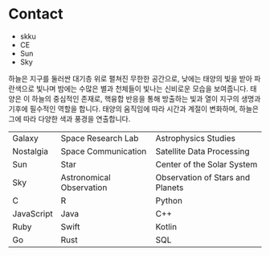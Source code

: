 # Contact

* skku
* CE
* Sun
* Sky

하늘은 지구를 둘러싼 대기층 위로 펼쳐진 무한한 공간으로, 낮에는 태양의 빛을 받아 파란색으로 빛나며 밤에는 수많은 별과 천체들이 빛나는 신비로운 모습을 보여줍니다. 태양은 이 하늘의 중심적인 존재로, 핵융합 반응을 통해 방출하는 빛과 열이 지구의 생명과 기후에 필수적인 역할을 합니다. 태양의 움직임에 따라 시간과 계절이 변화하며, 하늘은 그에 따라 다양한 색과 풍경을 연출합니다.

|  |  |  |
|----------|----------|----------|
| Galaxy | Space Research Lab | Astrophysics Studies |
| Nostalgia | Space Communication | Satellite Data Processing |
| Sun | Star | Center of the Solar System |
| Sky | Astronomical Observation | Observation of Stars and Planets
|C|R|Python|
| JavaScript | Java | C++ |
| Ruby | Swift | Kotlin |
| Go | Rust | SQL |